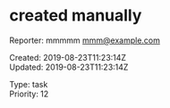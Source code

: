# created manually

Reporter: mmmmm <mmm@example.com>  

Created: 2019-08-23T11:23:14Z  
Updated: 2019-08-23T11:23:14Z

Type: task  
Priority: 12
